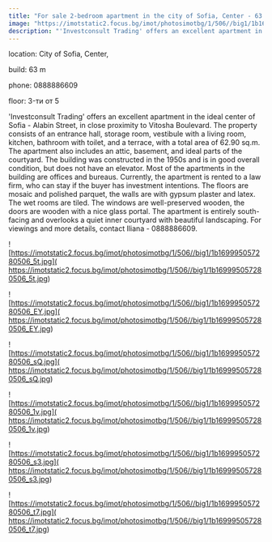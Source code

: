 ```yaml
---
title: "For sale 2-bedroom apartment in the city of Sofia, Center - 63 sq.m / 219,990 EUR :: imot.bg Ad"
image: "https://imotstatic2.focus.bg/imot/photosimotbg/1/506//big1/1b169995057280506_S7.jpg"
description: "'Investconsult Trading' offers an excellent apartment in the ideal center of Sofia - Alabin Street, in close proximity to Vitosha Boulevard. The property consists of an entrance hall, storage room, vestibule with a living room, kitchen, bathroom with toilet, and a terrace, with a total area of 62.90 sq.m. The apartment also includes an attic, basement, and ideal parts of the courtyard. The building was constructed in the 1950s and is in good overall condition, but does not have an elevator. Most of the apartments in the building are offices and bureaus. Currently, the apartment is rented to a law firm, who can stay if the buyer has investment intentions. The floors are mosaic and polished parquet, the walls are with gypsum plaster and latex. The wet rooms are tiled. The windows are well-preserved wooden, the doors are wooden with a nice glass portal. The apartment is entirely south-facing and overlooks a quiet inner courtyard with beautiful landscaping. For viewings and more details, contact Iliana - 0888886609."
---
```


location: City of Sofia, Center,

build: 63 m

phone: 0888886609

floor: 3-ти от 5

'Investconsult Trading' offers an excellent apartment in the ideal center of Sofia - Alabin Street, in close proximity to Vitosha Boulevard. The property consists of an entrance hall, storage room, vestibule with a living room, kitchen, bathroom with toilet, and a terrace, with a total area of 62.90 sq.m. The apartment also includes an attic, basement, and ideal parts of the courtyard. The building was constructed in the 1950s and is in good overall condition, but does not have an elevator. Most of the apartments in the building are offices and bureaus. Currently, the apartment is rented to a law firm, who can stay if the buyer has investment intentions. The floors are mosaic and polished parquet, the walls are with gypsum plaster and latex. The wet rooms are tiled. The windows are well-preserved wooden, the doors are wooden with a nice glass portal. The apartment is entirely south-facing and overlooks a quiet inner courtyard with beautiful landscaping. For viewings and more details, contact Iliana - 0888886609.


![https://imotstatic2.focus.bg/imot/photosimotbg/1/506//big1/1b169995057280506_5t.jpg]( https://imotstatic2.focus.bg/imot/photosimotbg/1/506//big1/1b169995057280506_5t.jpg)


![https://imotstatic2.focus.bg/imot/photosimotbg/1/506//big1/1b169995057280506_EY.jpg]( https://imotstatic2.focus.bg/imot/photosimotbg/1/506//big1/1b169995057280506_EY.jpg)


![https://imotstatic2.focus.bg/imot/photosimotbg/1/506//big1/1b169995057280506_sQ.jpg]( https://imotstatic2.focus.bg/imot/photosimotbg/1/506//big1/1b169995057280506_sQ.jpg)


![https://imotstatic2.focus.bg/imot/photosimotbg/1/506//big1/1b169995057280506_1v.jpg]( https://imotstatic2.focus.bg/imot/photosimotbg/1/506//big1/1b169995057280506_1v.jpg)


![https://imotstatic2.focus.bg/imot/photosimotbg/1/506//big1/1b169995057280506_s3.jpg]( https://imotstatic2.focus.bg/imot/photosimotbg/1/506//big1/1b169995057280506_s3.jpg)


![https://imotstatic2.focus.bg/imot/photosimotbg/1/506//big1/1b169995057280506_t7.jpg]( https://imotstatic2.focus.bg/imot/photosimotbg/1/506//big1/1b169995057280506_t7.jpg)


